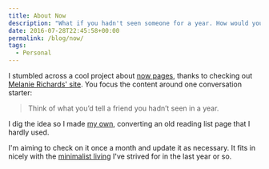 ```yaml
---
title: About Now
description: "What if you hadn't seen someone for a year. How would you answer what you were doing now?"
date: 2016-07-28T22:45:58+00:00
permalink: /blog/now/
tags:
  - Personal
---
```


I stumbled across a cool project about [now pages](http://nownownow.com), thanks to checking out [Melanie Richards' site](http://melanie-richards.com/now/). You focus the content around one conversation starter:

> Think of what you’d tell a friend you hadn’t seen in a year.

I dig the idea so I made [my own](/now/), converting an old reading list page that I hardly used.

I'm aiming to check on it once a month and update it as necessary. It fits in nicely with the [minimalist living](/blog/minimalist-living-starting-now/) I've strived for in the last year or so.
